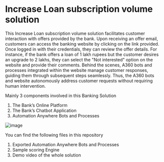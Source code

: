 # Increase Loan subscription volume solution
This Increase Loan subscription volume solution facilitates customer interaction with offers provided by the bank. Upon receiving an offer email, customers can access the banking website by clicking on the link provided. Once logged in with their credentials, they can review the offer details.
For instance, if the bank offers a loan of 1 lakh rupees but the customer desires an upgrade to 2 lakhs, they can select the "Not interested" option on the website and provide their comments. Behind the scenes, A360 bots and processes integrated within the website manage customer responses, guiding them through subsequent steps seamlessly. Thus, the A360 bots and website autonomously address customer requests without requiring human intervention.

Mainly 3 components involved in this Banking Solution
1.	The Bank’s Online Platform
2.	The Bank’s Chatbot Application
3.	Automation Anywhere Bots and Processes

![image](https://github.com/sikha-p/JSO/assets/84059776/ddcf7079-25d6-44ea-b07a-7aa9c8495875)


You can find the following files in this repository
1. Exported Automation Anywhere Bots and Processes
2. Sample scoring Engine
3. Demo video of the whole solution
   
